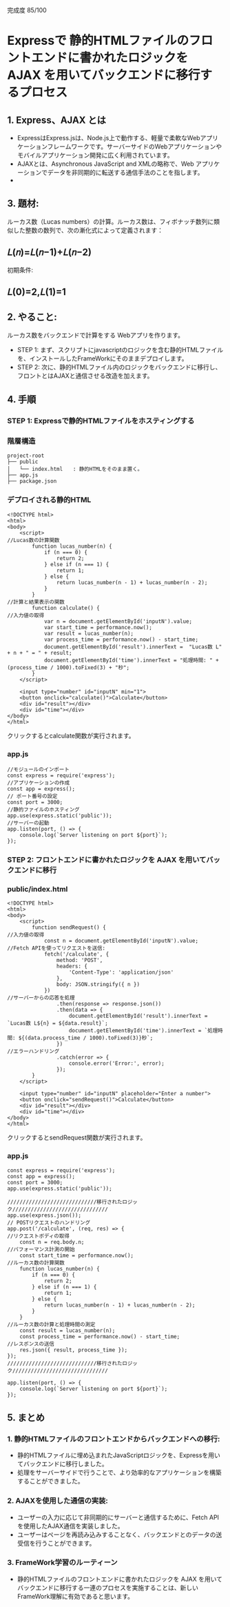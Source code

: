 
完成度 85/100
### 
# Expressで 静的HTMLファイルのフロントエンドに書かれたロジックを AJAX を用いてバックエンドに移行するプロセス
### 


## 1. Express、AJAX とは 
- ExpressはExpress.jsは、Node.js上で動作する、軽量で柔軟なWebアプリケーションフレームワークです。サーバーサイドのWebアプリケーションやモバイルアプリケーション開発に広く利用されています。
- AJAXとは、Asynchronous JavaScript and XMLの略称で、Web アプリケーションでデータを非同期的に転送する通信手法のことを指します。
- 
## 3. 題材:
ルーカス数（Lucas numbers）の計算。ルーカス数は、フィボナッチ数列に類似した整数の数列で、次の漸化式によって定義されます：
## 𝐿(𝑛)=𝐿(𝑛−1)+𝐿(𝑛−2)
初期条件:
## 𝐿(0)=2,𝐿(1)=1

## 2. やること:
ルーカス数をバックエンドで計算をする Webアプリを作ります。
- STEP 1: まず、スクリプトにjavascriptのロジックを含む静的HTMLファイルを、インストールしたFrameWorkにそのままデプロイします。
- STEP 2: 次に、静的HTMLファイル内のロジックをバックエンドに移行し、フロントとはAJAXと通信させる改造を加えます。


## 4. 手順
### STEP 1: Expressで静的HTMLファイルをホスティングする

### 階層構造
```
project-root
├── public
│   └── index.html　　: 静的HTMLをそのまま置く。
├── app.js
├── package.json
```
### デプロイされる静的HTML
```
<!DOCTYPE html>
<html>
<body>
    <script>
//Lucas数の計算関数
        function lucas_number(n) {
            if (n === 0) {
                return 2;
            } else if (n === 1) {
                return 1;
            } else {
                return lucas_number(n - 1) + lucas_number(n - 2);
            }
        }
//計算と結果表示の関数
        function calculate() {
//入力値の取得
            var n = document.getElementById('inputN').value;
            var start_time = performance.now();
            var result = lucas_number(n);
            var process_time = performance.now() - start_time;
            document.getElementById('result').innerText =  "Lucas数 L" + n + " = " + result;
            document.getElementById('time').innerText = "処理時間: " + (process_time / 1000).toFixed(3) + "秒";
        }
    </script>

    <input type="number" id="inputN" min="1">
    <button onclick="calculate()">Calculate</button>
    <div id="result"></div>
    <div id="time"></div>
</body>
</html>
```
クリックするとcalculate関数が実行されます。
### app.js
```
//モジュールのインポート
const express = require('express');
//アプリケーションの作成
const app = express();
// ポート番号の設定
const port = 3000;
//静的ファイルのホスティング
app.use(express.static('public'));
//サーバーの起動
app.listen(port, () => {
    console.log(`Server listening on port ${port}`);
});

```

### STEP 2: フロントエンドに書かれたロジックを AJAX を用いてバックエンドに移行
### public/index.html
```
<!DOCTYPE html>
<html>
<body>
    <script>
        function sendRequest() {
//入力値の取得
            const n = document.getElementById('inputN').value;
//Fetch APIを使ってリクエストを送信:
            fetch('/calculate', {
                method: 'POST',
                headers: {
                    'Content-Type': 'application/json'
                },
                body: JSON.stringify({ n })
            })
//サーバーからの応答を処理
                .then(response => response.json())
                .then(data => {
                    document.getElementById('result').innerText = `Lucas数 L${n} = ${data.result}`;
                    document.getElementById('time').innerText = `処理時間: ${(data.process_time / 1000).toFixed(3)}秒`;
                })
//エラーハンドリング
                .catch(error => {
                    console.error('Error:', error);
                });
        }
    </script>

    <input type="number" id="inputN" placeholder="Enter a number">
    <button onclick="sendRequest()">Calculate</button>
    <div id="result"></div>
    <div id="time"></div>
</body>
</html>
```
クリックするとsendRequest関数が実行されます。

### app.js
```
const express = require('express');
const app = express();
const port = 3000;
app.use(express.static('public'));

/////////////////////////////移行されたロジック///////////////////////////////
app.use(express.json()); 
// POSTリクエストのハンドリング
app.post('/calculate', (req, res) => {
//リクエストボディの取得
    const n = req.body.n;
//パフォーマンス計測の開始
    const start_time = performance.now();
//ルーカス数の計算関数
    function lucas_number(n) {
        if (n === 0) {
            return 2;
        } else if (n === 1) {
            return 1;
        } else {
            return lucas_number(n - 1) + lucas_number(n - 2);
        }
    }
//ルーカス数の計算と処理時間の測定
    const result = lucas_number(n);
    const process_time = performance.now() - start_time;
//レスポンスの送信
    res.json({ result, process_time });
});
/////////////////////////////移行されたロジック///////////////////////////////

app.listen(port, () => {
    console.log(`Server listening on port ${port}`);
});
```

## 5. まとめ

### 1. 静的HTMLファイルのフロントエンドからバックエンドへの移行:
- 静的HTMLファイルに埋め込まれたJavaScriptロジックを、Expressを用いてバックエンドに移行しました。
- 処理をサーバーサイドで行うことで、より効率的なアプリケーションを構築することができました。
### 2. AJAXを使用した通信の実装:
- ユーザーの入力に応じて非同期的にサーバーと通信するために、Fetch APIを使用したAJAX通信を実装しました。
- ユーザーはページを再読み込みすることなく、バックエンドとのデータの送受信を行うことができます。
### 3. FrameWork学習のルーティーン
- 静的HTMLファイルのフロントエンドに書かれたロジックを AJAX を用いてバックエンドに移行する一連のプロセスを実施することは、新しいFrameWork理解に有効であると思います。
  
